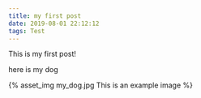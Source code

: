 ```yaml
---
title: my first post
date: 2019-08-01 22:12:12
tags: Test
---
```


This is my first post!



here is my dog 

{% asset_img my_dog.jpg This is an example image %}